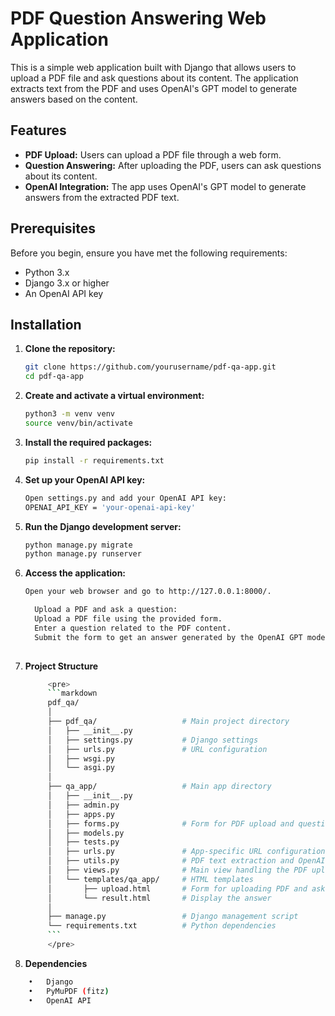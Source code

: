 # PDF Question Answering Web Application

This is a simple web application built with Django that allows users to upload a PDF file and ask questions about its content. The application extracts text from the PDF and uses OpenAI's GPT model to generate answers based on the content.

## Features

- **PDF Upload:** Users can upload a PDF file through a web form.
- **Question Answering:** After uploading the PDF, users can ask questions about its content.
- **OpenAI Integration:** The app uses OpenAI's GPT model to generate answers from the extracted PDF text.

## Prerequisites

Before you begin, ensure you have met the following requirements:

- Python 3.x
- Django 3.x or higher
- An OpenAI API key

## Installation

1. **Clone the repository:**

   ```bash
   git clone https://github.com/yourusername/pdf-qa-app.git
   cd pdf-qa-app

2. **Create and activate a virtual environment:**
   
   ```bash
   python3 -m venv venv
   source venv/bin/activate


3. **Install the required packages:**
    
    ```bash
    pip install -r requirements.txt

4. **Set up your OpenAI API key:**
   
   ```bash
   Open settings.py and add your OpenAI API key:
   OPENAI_API_KEY = 'your-openai-api-key'

5. **Run the Django development server:**

   ```bash
   python manage.py migrate
   python manage.py runserver

6. **Access the application:**
   
   ```bash
   Open your web browser and go to http://127.0.0.1:8000/.

	 Upload a PDF and ask a question:
	 Upload a PDF file using the provided form.
	 Enter a question related to the PDF content.
	 Submit the form to get an answer generated by the OpenAI GPT model.
 
7. **Project Structure**

   ```bash
		<pre>
		```markdown
		pdf_qa/
		│
		├── pdf_qa/                   # Main project directory
		│   ├── __init__.py
		│   ├── settings.py           # Django settings
		│   ├── urls.py               # URL configuration
		│   ├── wsgi.py
		│   └── asgi.py
		│
		├── qa_app/                   # Main app directory
		│   ├── __init__.py
		│   ├── admin.py
		│   ├── apps.py
		│   ├── forms.py              # Form for PDF upload and question submission
		│   ├── models.py
		│   ├── tests.py
		│   ├── urls.py               # App-specific URL configuration
		│   ├── utils.py              # PDF text extraction and OpenAI interaction
		│   ├── views.py              # Main view handling the PDF upload and QA
		│   └── templates/qa_app/     # HTML templates
		│       ├── upload.html       # Form for uploading PDF and asking a question
		│       └── result.html       # Display the answer
		│
		├── manage.py                 # Django management script
		└── requirements.txt          # Python dependencies
		```
		</pre>


8. **Dependencies**

```bash
	•	Django
	•	PyMuPDF (fitz)
	•	OpenAI API
